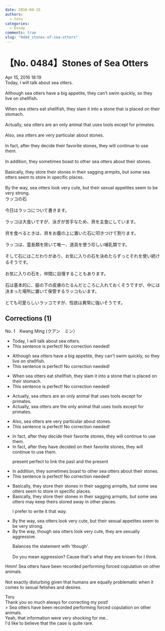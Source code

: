 ```yaml
---
date: 2016-04-15
authors:
  - toru
categories:
  - Essay
comments: true
slug: "0484_stones-of-sea-otters"
---
```


# 【No. 0484】Stones of Sea Otters
<div class="date">Apr 15, 2016 18:19</div>
<div id="post"><div id="body_show_ori">
Today, I will talk about sea otters.<br/><br/>Although sea otters have a big appetite, they can't swim quickly, so they live on shellfish.<br/><br/>When sea otters eat shellfish, they slam it into a stone that is placed on their stomach.<br/><br/>Actually, sea otters are an only animal that uses tools except for primates.<br/><br/>Also, sea otters are very particular about stones.<br/><br/>In fact, after they decide their favorite stones, they will continue to use them.<br/><br/>In addition, they sometimes boast to other sea otters about their stones.<br/><br/>Basically, they store their stones in their sagging armpits, but some sea otters seem to store in specific places.<br/><br/>By the way, sea otters look very cute, but their sexual appetites seem to be very strong.
</div></div>

<!-- more -->

<div id="post_ja"><div id="body_show_mo">
ラッコの石<br/><br/>今日はラッコについて書きます。<br/><br/>ラッコは大食いですが、泳ぎが苦手なため、貝を主食にしています。<br/><br/>貝を食べるときは、貝をお腹の上に置いた石に叩きつけて割ります。<br/><br/>ラッコは、霊長類を除いて唯一、道具を使う珍しい哺乳類です。<br/><br/>そして石にはこだわりがあり、お気に入りの石を決めたらずっとそれを使い続けるそうです。<br/><br/>お気に入りの石を、仲間に自慢することもあります。<br/><br/>石は基本的に、脇の下の皮膚のたるんだところに入れておくそうですが、中には決まった場所に置いて保管するラッコもいます。<br/><br/>とても可愛らしいラッコですが、性欲は異常に強いそうです。
</div></div>

## Corrections (1)
<div id="block"><div class="first_name"> No. 1　<span class="just_name">Kwang Ming (クアン　ミン）</span></div><div id="block2">
<ul class="correction_field">
<li class="incorrect">Today, I will talk about sea otters.</li>
<li class="corrected perfect">This sentence is perfect! No correction needed!</li>
</ul>
<ul class="correction_field">
<li class="incorrect">Although sea otters have a big appetite, they can't swim quickly, so they live on shellfish.</li>
<li class="corrected perfect">This sentence is perfect! No correction needed!</li>
</ul>
<ul class="correction_field">
<li class="incorrect">When sea otters eat shellfish, they slam it into a stone that is placed on their stomach.</li>
<li class="corrected perfect">This sentence is perfect! No correction needed!</li>
</ul>
<ul class="correction_field">
<li class="incorrect">Actually, sea otters are an only animal that uses tools except for primates.</li>
<li class="corrected correct">
Actually, sea otters are <span class="f_blue">the </span>only animal that uses tools except for primates.
</li>
</ul>
<ul class="correction_field">
<li class="incorrect">Also, sea otters are very particular about stones.</li>
<li class="corrected perfect">This sentence is perfect! No correction needed!</li>
</ul>
<ul class="correction_field">
<li class="incorrect">In fact, after they decide their favorite stones, they will continue to use them.</li>
<li class="corrected correct">
In fact, after they <span class="f_blue">have decided on</span> their favorite stones, they will continue to use them.
<p class="correction_comment">present perfect to link the past and the present</p>
</li>
</ul>
<ul class="correction_field">
<li class="incorrect">In addition, they sometimes boast to other sea otters about their stones.</li>
<li class="corrected perfect">This sentence is perfect! No correction needed!</li>
</ul>
<ul class="correction_field">
<li class="incorrect">Basically, they store their stones in their sagging armpits, but some sea otters seem to store in specific places.</li>
<li class="corrected correct">
Basically, they store their stones in their sagging armpits, but some sea otters <span class="f_blue">may</span> <span class="f_blue">keep theirs stored away in other places.</span>
<p class="correction_comment">I prefer to write it that way.</p>
</li>
</ul>
<ul class="correction_field">
<li class="incorrect">By the way, sea otters look very cute, but their sexual appetites seem to be very strong.</li>
<li class="corrected correct">
By the way, <span class="f_blue">though </span>sea otters look very cute,<span class="f_blue"> they are sexually aggressive.</span>
<p class="correction_comment">Balances the statement with 'though'.<br/><br/>Do you mean aggression? Cause that's what they are known for I think.</p>
</li>
</ul>
<p class="comment_small">
 Hmm! Sea otters have been recorded performing forced copulation on other animals.
 <br/>
 <br/>
 Not exactly disturbing given that humans are equally problematic when it comes to sexual fetishes and desires.
</p>

</div><div class="name"><span class="just_name">Toru</span><br>
Thank you so much always for correcting my post!<br/>&gt; Sea otters have been recorded performing forced copulation on other animals.<br/>Yeah, that information were very shocking for me..<br/>I'd like to believe that the case is quite rare.
</div>
</div>
